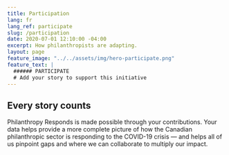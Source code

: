 ```yaml
---
title: Participation
lang: fr
lang_ref: participate
slug: /participation
date: 2020-07-01 12:10:00 -04:00
excerpt: How philanthropists are adapting.
layout: page
feature_image: "../../assets/img/hero-participate.png"
feature_text: |
  ###### PARTICIPATE
  # Add your story to support this initiative
---
```


## Every story counts

Philanthropy Responds is made possible through your contributions. Your data helps provide a more complete picture of how the Canadian philanthropic sector is responding to the COVID-19 crisis — and helps all of us pinpoint gaps and where we can collaborate to multiply our impact.
